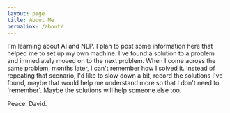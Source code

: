 ```yaml
---
layout: page
title: About Me
permalink: /about/
---
```


I'm learning about AI and NLP.
I plan to post some information here that helped me to set up my own machine. I've found a solution to a problem and immediately moved on to the next problem. When I come across the same problem, months later, I can't remember how I solved it. Instead of repeating that scenario, I'd like to slow down a bit, record the solutions I've found, maybe that would help me understand more so that I don't need to 'remember'.  Maybe the solutions will help someone else too.

Peace.
David.
